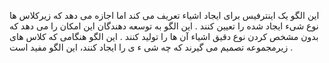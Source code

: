 ﻿این الگو یک اینترفیس برای ایجاد اشیاء تعریف می کند اما اجازه می دهد که زیرکلاس ها نوع شیء ایجاد شده را تعیین کنند . 
این الگو به توسعه دهندگان این امکان را می دهد که بدون مشخص کردن نوع دقیق اشیاء آن ها را تولید کنند .
این الگو هنگامی که کلاس های زیرمجموعه تصمیم می گیرند که چه شی ء ی را ایجاد کنند، این الگو مفید است . 